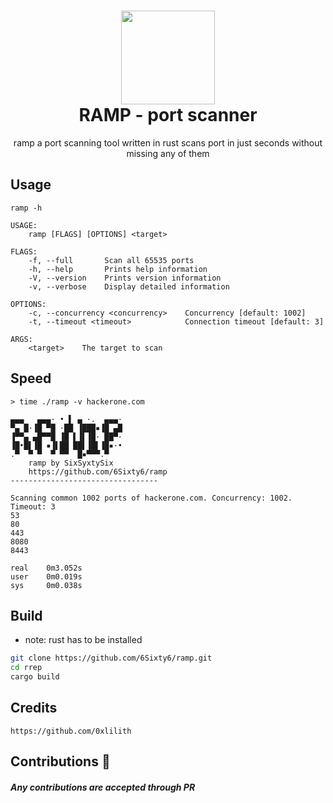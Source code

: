 <h1 align="center">
    <img src="https://user-images.githubusercontent.com/86065741/155012868-6ca9b274-87f2-4c57-b4d8-7860e41a64e3.png" width="150px"><br>
    RAMP - port scanner
</h1>

<p align="center">
    ramp a port scanning tool written in rust scans port in just seconds without missing any of them
</p>

## Usage
`ramp -h`
```
USAGE:
    ramp [FLAGS] [OPTIONS] <target>

FLAGS:
    -f, --full       Scan all 65535 ports
    -h, --help       Prints help information
    -V, --version    Prints version information
    -v, --verbose    Display detailed information

OPTIONS:
    -c, --concurrency <concurrency>    Concurrency [default: 1002]
    -t, --timeout <timeout>            Connection timeout [default: 3]

ARGS:
    <target>    The target to scan
```

## Speed
```
> time ./ramp -v hackerone.com

▄▄▄   ▄▄▄· • ▌ ▄ ·.  ▄▄▄·
▀▄ █·▐█ ▀█ ·██ ▐███▪▐█ ▄█
▐▀▀▄ ▄█▀▀█ ▐█ ▌▐▌▐█· ██▀·
▐█•█▌▐█ ▪▐▌██ ██▌▐█▌▐█▪·•
.▀  ▀ ▀  ▀ ▀▀  █▪▀▀▀.▀
    ramp by SixSyxtySix
    https://github.com/6Sixty6/ramp
---------------------------------

Scanning common 1002 ports of hackerone.com. Concurrency: 1002. Timeout: 3
53
80
443
8080
8443

real	0m3.052s
user	0m0.019s
sys	    0m0.038s
```

## Build
- note: rust has to be installed
```sh
git clone https://github.com/6Sixty6/ramp.git
cd rrep
cargo build
```

## Credits
```
https://github.com/0xlilith
```
## Contributions 🎉
##### Any contributions are accepted through PR